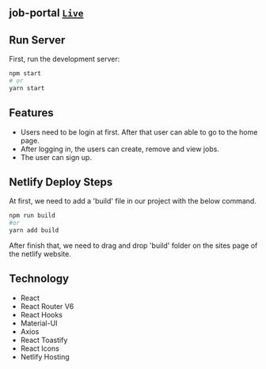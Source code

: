 ## job-portal [`Live`](https://jobportal-react.netlify.app/)

## Run Server

First, run the development server:

```bash
npm start
# or
yarn start
```

## Features 
- Users need to be login at first. After that user can able to go to the home page.
- After logging in, the users can create, remove and view jobs.
- The user can sign up.
  
## Netlify Deploy Steps
At first, we need to add a 'build' file in our project with the below command.
```bash
npm run build
#or
yarn add build
```
After finish that, we need to drag and drop 'build' folder on the sites page of the netlify website.

## Technology
- React
- React Router V6
- React Hooks 
- Material-UI
- Axios
- React Toastify
- React Icons
- Netlify Hosting